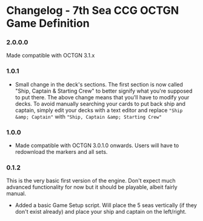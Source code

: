 Changelog - 7th Sea CCG OCTGN Game Definition
===============================================

### 2.0.0.0

Made compatible with OCTGN 3.1.x

### 1.0.1

* Small change in the deck's sections. The first section is now called "Ship, Captain & Starting Crew" to better signify what you're supposed to put there. 
  The above change means that you'll have to modify your decks. To avoid manually searching your cards to put back ship and captain, simply edit your decks with a text editor and replace `"Ship &amp; Captain"` with `"Ship, Captain &amp; Starting Crew"`

### 1.0.0

* Made compatible with OCTGN 3.0.1.0 onwards. Users will have to redownload the markers and all sets.

### 0.1.2

This is the very basic first version of the engine. Don't expect much advanced functionality for now but it should be playable, albeit fairly manual.

* Added a basic Game Setup script. Will place the 5 seas vertically (if they don't exist already) and place your ship and captain on the left/right.